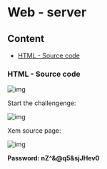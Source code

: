 # Web - server

## Content

- [HTML - Source code]()

### HTML - Source code

![img](0)

Start the challengenge:

![img](1)

Xem source page: 

![img](2)

**Password: nZ^&@q5&sjJHev0**





